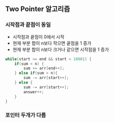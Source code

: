 ## Two Pointer 알고리즘

### 시작점과 끝점이 동일
* 시작점과 끝점이 0에서 시작
* 현재 부분 합이 n보다 작으면 끝점을 1 증가
* 현재 부분 합이 n보다 크거나 같으면 시작점을 1 증가

```c++
while(start <= end && start < 10001) {
    if(sum < n) {
        sum += arr[end++];
    } else if(sum > n){
        sum -= arr[start++];
    } else {
        sum -= arr[start++];
        answer++;
    }
}
```

### 포인터 두개가 다름
